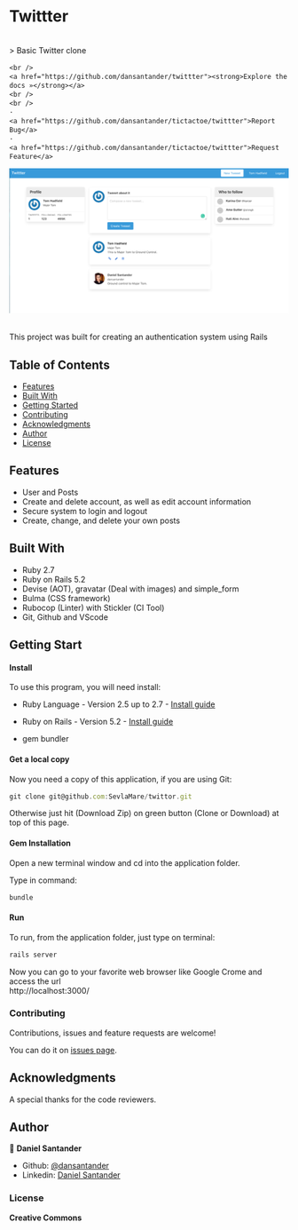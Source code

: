 # Twittter
<br />
  >  Basic Twitter clone<br>
<p align="center">
  
  <p align="center">

    <br />
    <a href="https://github.com/dansantander/twittter"><strong>Explore the docs »</strong></a>
    <br />
    <br />
    ·
    <a href="https://github.com/dansantander/tictactoe/twittter">Report Bug</a>
    ·
    <a href="https://github.com/dansantander/tictactoe/twittter">Request Feature</a>
  </p>
</p>


![screenshot](screenshot.png)

<br>This project was built for creating an authentication system using Rails<br>

## Table of Contents

* [Features](#features)
* [Built With](#built-with)
* [Getting Started](#getting-start)
* [Contributing](#contributing)
* [Acknowledgments](#acknowledgments)
* [Author](#author)
* [License](#license)

## Features

<ul>
  <li>User and Posts</li>
  <li>Create and delete account, as well as edit account information</li>
  <li>Secure system to login and logout</li>
  <li>Create, change, and delete your own posts</li>
</ul>

## Built With

- Ruby 2.7 <br>
- Ruby on Rails 5.2 <br>
- Devise (AOT), gravatar (Deal with images) and simple_form
- Bulma (CSS framework)
- Rubocop (Linter) with Stickler (CI Tool) <br>
- Git, Github and VScode <br>


## Getting Start

#### Install
To use this program, you will need install:
* Ruby Language - Version 2.5 up to 2.7 - [Install guide](https://www.ruby-lang.org/en/documentation/installation/)

* Ruby on Rails - Version 5.2 - [Install guide](https://guides.rubyonrails.org/v5.0/getting_started.html#installing-rails)

* gem bundler

#### Get a local copy
Now you need a copy of this application, if you are using Git:
```js
git clone git@github.com:SevlaMare/twittor.git
```
Otherwise just hit (Download Zip) on green button (Clone or Download) at top of this page.

#### Gem Installation
Open a new terminal window and cd into the application folder.

Type in command:

```js
bundle
```

#### Run
To run, from the application folder, just type on terminal:
```js
rails server
```
Now you can go to your favorite web browser like Google Crome and access the url
<br> http://localhost:3000/

### Contributing

Contributions, issues and feature requests are welcome!

You can do it on [issues page](issues/).

## Acknowledgments

A special thanks for the code reviewers.

## Author

👤 **Daniel Santander**

- Github: [@dansantander](https://github.com/dansantander)
- Linkedin: [Daniel Santander](https://www.linkedin.com/in/daniel-santander)

### License

<strong>Creative Commons</strong>